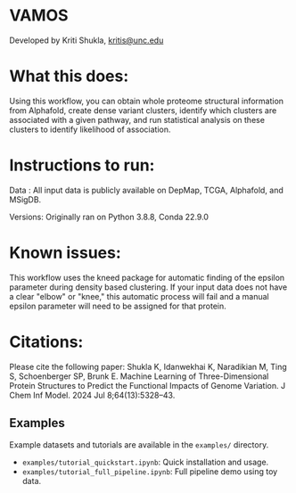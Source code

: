 # VAMOS

Developed by Kriti Shukla, kritis@unc.edu

# What this does:
Using this workflow, you can obtain whole proteome structural information from Alphafold, create dense variant clusters, identify which clusters are associated with a given pathway, and run statistical analysis on these clusters to identify likelihood of association.

# Instructions to run:
Data : All input data is publicly available on DepMap, TCGA, Alphafold, and MSigDB.

Versions: Originally ran on Python 3.8.8, Conda 22.9.0

# Known issues:
This workflow uses the kneed package for automatic finding of the epsilon parameter during density based clustering. If your input data does not have a clear "elbow" or "knee," this automatic process will fail and a manual epsilon parameter will need to be assigned for that protein. 

# Citations:
Please cite the following paper: Shukla K, Idanwekhai K, Naradikian M, Ting S, Schoenberger SP, Brunk E. Machine Learning of Three-Dimensional Protein Structures to Predict the Functional Impacts of Genome Variation. J Chem Inf Model. 2024 Jul 8;64(13):5328–43.


## Examples

Example datasets and tutorials are available in the `examples/` directory.

- `examples/tutorial_quickstart.ipynb`: Quick installation and usage.
- `examples/tutorial_full_pipeline.ipynb`: Full pipeline demo using toy data.
